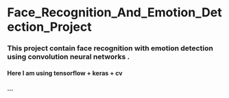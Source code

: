 # Face_Recognition_And_Emotion_Detection_Project
### This project contain face recognition with emotion detection using convolution neural networks .
#### Here I am using tensorflow + keras + cv
####  ...
